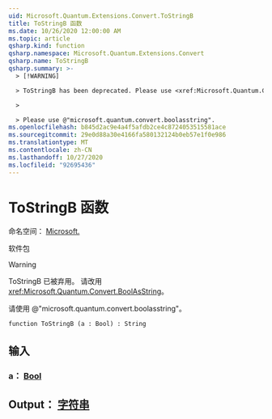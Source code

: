 ```yaml
---
uid: Microsoft.Quantum.Extensions.Convert.ToStringB
title: ToStringB 函数
ms.date: 10/26/2020 12:00:00 AM
ms.topic: article
qsharp.kind: function
qsharp.namespace: Microsoft.Quantum.Extensions.Convert
qsharp.name: ToStringB
qsharp.summary: >-
  > [!WARNING]

  > ToStringB has been deprecated. Please use <xref:Microsoft.Quantum.Convert.BoolAsString> instead.

  >

  > Please use @"microsoft.quantum.convert.boolasstring".
ms.openlocfilehash: b845d2ac9e4a4f5afdb2ce4c8724053515581ace
ms.sourcegitcommit: 29e0d88a30e4166fa580132124b0eb57e1f0e986
ms.translationtype: MT
ms.contentlocale: zh-CN
ms.lasthandoff: 10/27/2020
ms.locfileid: "92695436"
---
```

# <a name="tostringb-function"></a>ToStringB 函数

命名空间： [Microsoft.](xref:Microsoft.Quantum.Extensions.Convert)

软件包 [](https://nuget.org/packages/)


> [!WARNING]
> ToStringB 已被弃用。 请改用 <xref:Microsoft.Quantum.Convert.BoolAsString>。
>
> 请使用 @"microsoft.quantum.convert.boolasstring"。



```qsharp
function ToStringB (a : Bool) : String
```


## <a name="input"></a>输入

### <a name="a--bool"></a>a： [Bool](xref:microsoft.quantum.lang-ref.bool)





## <a name="output--string"></a>Output： [字符串](xref:microsoft.quantum.lang-ref.string)

